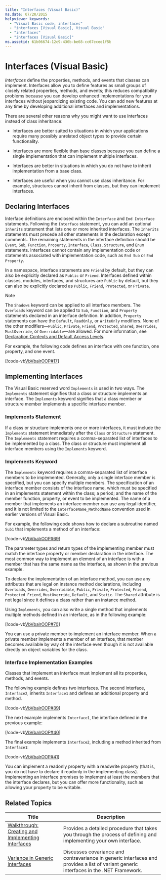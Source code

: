 ```yaml
---
title: "Interfaces (Visual Basic)"
ms.date: 07/20/2015
helpviewer_keywords: 
  - "Visual Basic code, interfaces"
  - "interfaces [Visual Basic], Visual Basic"
  - "interfaces"
  - "interfaces [Visual Basic]"
ms.assetid: 61b06674-12c9-430b-be68-cc67ecee1f5b
---
```

# Interfaces (Visual Basic)
*Interfaces* define the properties, methods, and events that classes can implement. Interfaces allow you to define features as small groups of closely related properties, methods, and events; this reduces compatibility problems because you can develop enhanced implementations for your interfaces without jeopardizing existing code. You can add new features at any time by developing additional interfaces and implementations.  

 There are several other reasons why you might want to use interfaces instead of class inheritance:  

- Interfaces are better suited to situations in which your applications require many possibly unrelated object types to provide certain functionality.  

- Interfaces are more flexible than base classes because you can define a single implementation that can implement multiple interfaces.  

- Interfaces are better in situations in which you do not have to inherit implementation from a base class.  

- Interfaces are useful when you cannot use class inheritance. For example, structures cannot inherit from classes, but they can implement interfaces.  

## Declaring Interfaces  
 Interface definitions are enclosed within the `Interface` and `End Interface` statements. Following the `Interface` statement, you can add an optional `Inherits` statement that lists one or more inherited interfaces. The `Inherits` statements must precede all other statements in the declaration except comments. The remaining statements in the interface definition should be `Event`, `Sub`, `Function`, `Property`, `Interface`, `Class`, `Structure`, and `Enum` statements. Interfaces cannot contain any implementation code or statements associated with implementation code, such as `End Sub` or `End Property`.  

 In a namespace, interface statements are `Friend` by default, but they can also be explicitly declared as `Public` or `Friend`. Interfaces defined within classes, modules, interfaces, and structures are `Public` by default, but they can also be explicitly declared as `Public`, `Friend`, `Protected`, or `Private`.  

> [!NOTE]
>  The `Shadows` keyword can be applied to all interface members. The `Overloads` keyword can be applied to `Sub`, `Function`, and `Property` statements declared in an interface definition. In addition, `Property` statements can have the `Default`, `ReadOnly`, or `WriteOnly` modifiers. None of the other modifiers—`Public`, `Private`, `Friend`, `Protected`, `Shared`, `Overrides`, `MustOverride`, or `Overridable`—are allowed. For more information, see [Declaration Contexts and Default Access Levels](../../../../visual-basic/language-reference/statements/declaration-contexts-and-default-access-levels.md).  

 For example, the following code defines an interface with one function, one property, and one event.  

 [!code-vb[VbVbalrOOP#17](../../../../visual-basic/misc/codesnippet/VisualBasic/index_1.vb)]  

## Implementing Interfaces  
 The Visual Basic reserved word `Implements` is used in two ways. The `Implements` statement signifies that a class or structure implements an interface. The `Implements` keyword signifies that a class member or structure member implements a specific interface member.  

### Implements Statement  
 If a class or structure implements one or more interfaces, it must include the `Implements` statement immediately after the `Class` or `Structure` statement. The `Implements` statement requires a comma-separated list of interfaces to be implemented by a class. The class or structure must implement all interface members using the `Implements` keyword.  

### Implements Keyword  
 The `Implements` keyword requires a comma-separated list of interface members to be implemented. Generally, only a single interface member is specified, but you can specify multiple members. The specification of an interface member consists of the interface name, which must be specified in an implements statement within the class; a period; and the name of the member function, property, or event to be implemented. The name of a member that implements an interface member can use any legal identifier, and it is not limited to the `InterfaceName_MethodName` convention used in earlier versions of Visual Basic.  

 For example, the following code shows how to declare a subroutine named `Sub1` that implements a method of an interface:  

 [!code-vb[VbVbalrOOP#69](../../../../visual-basic/misc/codesnippet/VisualBasic/index_2.vb)]  

 The parameter types and return types of the implementing member must match the interface property or member declaration in the interface. The most common way to implement an element of an interface is with a member that has the same name as the interface, as shown in the previous example.  

 To declare the implementation of an interface method, you can use any attributes that are legal on instance method declarations, including `Overloads`, `Overrides`, `Overridable`, `Public`, `Private`, `Protected`, `Friend`, `Protected Friend`, `MustOverride`, `Default`, and `Static`. The `Shared` attribute is not legal since it defines a class rather than an instance method.  

 Using `Implements`, you can also write a single method that implements multiple methods defined in an interface, as in the following example:  

 [!code-vb[VbVbalrOOP#70](../../../../visual-basic/misc/codesnippet/VisualBasic/index_3.vb)]  

 You can use a private member to implement an interface member. When a private member implements a member of an interface, that member becomes available by way of the interface even though it is not available directly on object variables for the class.  

### Interface Implementation Examples  
 Classes that implement an interface must implement all its properties, methods, and events.  

 The following example defines two interfaces. The second interface, `Interface2`, inherits `Interface1` and defines an additional property and method.  

 [!code-vb[VbVbalrOOP#39](../../../../visual-basic/misc/codesnippet/VisualBasic/index_4.vb)]  

 The next example implements `Interface1`, the interface defined in the previous example:  

 [!code-vb[VbVbalrOOP#40](../../../../visual-basic/misc/codesnippet/VisualBasic/index_5.vb)]  

 The final example implements `Interface2`, including a method inherited from `Interface1`:  

 [!code-vb[VbVbalrOOP#41](../../../../visual-basic/misc/codesnippet/VisualBasic/index_6.vb)]  

 You can implement a readonly property with a readwrite property (that is, you do not have to declare it readonly in the implementing class).  Implementing an interface promises to implement at least the members that the interface declares, but you can offer more functionality, such as allowing your property to be writable.  

## Related Topics  


|                                                                                      Title                                                                                       |                                                              Description                                                               |
|----------------------------------------------------------------------------------------------------------------------------------------------------------------------------------|----------------------------------------------------------------------------------------------------------------------------------------|
| [Walkthrough: Creating and Implementing Interfaces](../../../../visual-basic/programming-guide/language-features/interfaces/walkthrough-creating-and-implementing-interfaces.md) |           Provides a detailed procedure that takes you through the process of defining and implementing your own interface.            |
|                                   [Variance in Generic Interfaces](../../concepts/covariance-contravariance/variance-in-generic-interfaces.md)                                   | Discusses covariance and contravariance in generic interfaces and provides a list of variant generic interfaces in the .NET Framework. |


